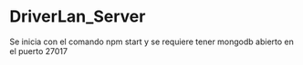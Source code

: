 # DriverLan_Server
Se inicia con el comando npm start y se requiere tener mongodb abierto en el puerto 27017

